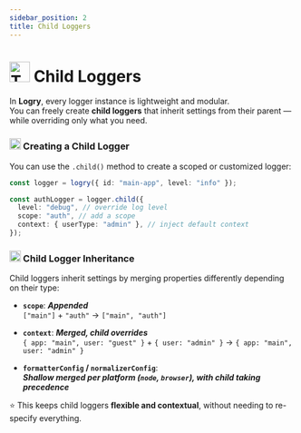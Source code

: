 ```yaml
---
sidebar_position: 2
title: Child Loggers
---
```


# <img src="https://raw.githubusercontent.com/Tarikul-Islam-Anik/Animated-Fluent-Emojis/master/Emojis/Activities/Teddy%20Bear.png" alt="Teddy Bear" width="36" height="36" /> Child Loggers

In **Logry**, every logger instance is lightweight and modular.  
You can freely create **child loggers** that inherit settings from their parent — while overriding only what you need.

### <img src="https://raw.githubusercontent.com/Tarikul-Islam-Anik/Animated-Fluent-Emojis/master/Emojis/Activities/Sparkles.png" alt="Sparkles" width="20" height="20" /> Creating a Child Logger

You can use the `.child()` method to create a scoped or customized logger:

```ts
const logger = logry({ id: "main-app", level: "info" });

const authLogger = logger.child({
  level: "debug", // override log level
  scope: "auth", // add a scope
  context: { userType: "admin" }, // inject default context
});
```

### <img src="https://raw.githubusercontent.com/Tarikul-Islam-Anik/Animated-Fluent-Emojis/master/Emojis/Activities/Sparkles.png" alt="Sparkles" width="20" height="20" /> Child Logger Inheritance

Child loggers inherit settings by merging properties differently depending on their type:

- **`scope`**: **_Appended_**  
   `["main"]` + `"auth"` → `["main", "auth"]`

- **`context`**: **_Merged, child overrides_**  
   `{ app: "main", user: "guest" }` + `{ user: "admin" }` → `{ app: "main", user: "admin" }`

- **`formatterConfig` / `normalizerConfig`**:  
  **_Shallow merged per platform (`node`, `browser`), with child taking precedence_**

⭐ This keeps child loggers **flexible and contextual**, without needing to re-specify everything.
